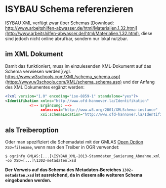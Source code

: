 # ISYBAU Schema referenzieren

ISYBAU XML verfügt zwar über Schemas [Download: http://www.arbeitshilfen-abwasser.de/html/Materialien.1.32.html](http://www.arbeitshilfen-abwasser.de/html/Materialien.1.32.html), diese sind jedoch nicht online abrufbar, sondern nur lokal nutzbar.

## im XML Dokument
Damit das funktioniert, muss im einzulesenden XML-Dokumemt auf das Schema verwiesen werden[(vgl. https://www.w3schools.com/XML/schema_schema.asp](https://www.w3schools.com/XML/schema_schema.asp) und der Anfang des XML Dokumentes ergänzt werden:

```xml
<?xml version="1.0" encoding="iso-8859-1" standalone="yes"?>
<Identifikation xmlns="http://www.ofd-hannover.la/Identifikation"
           <!-- Ergänzung: -->
                xmlns:xsi="http://www.w3.org/2001/XMLSchema-instance" 
                xsi:schemaLocation="http://www.ofd-hannover.la/Identifikation schema/1302-metadaten.xsd"> 
```

## als Treiberoption
Oder man spezifiziert die Schemadatei mit der GMLAS [Open Option](http://www.gdal.org/drv_gmlas.html#open_options) `XSD=filename`, wenn man den Treiber in OGR verwendet:

```
$ ogrinfo GMLAS:[...]\ISYBAU_XML-2013-Stammdaten_Sanierung_Abnahme.xml -oo XSD=[...]\1302-metadaten.xsd
```

**Der Verweis auf das Schema des Metadaten-Bereiches `1302-metadaten.xsd` ist ausreichend, da in diesem alle weiteren Schema eingebunden werden.**
